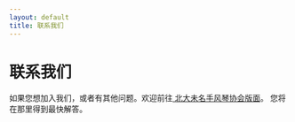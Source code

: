 ```yaml
---
layout: default
title: 联系我们
---
```


<div id="contact">
  <h1 class="pageTitle">联系我们</h1>
  <div class="contactContent">
    <p class="intro">如果您想加入我们，或者有其他问题。欢迎前往<a href="http://Accordion.bdwm.net"> 北大未名手风琴协会版面</a>。 您将在那里得到最快解答。 </p>
  </div>

</div>